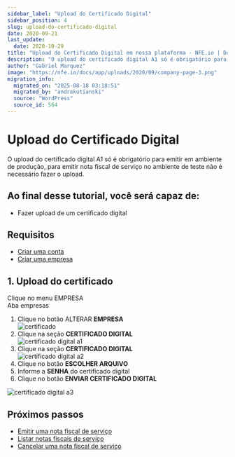 ```yaml
---
sidebar_label: "Upload do Certificado Digital"
sidebar_position: 4
slug: upload-do-certificado-digital
date: 2020-09-21
last_update:
  date: 2020-10-29
title: "Upload do Certificado Digital em nossa plataforma - NFE.io | Docs"
description: "O upload do certificado digital A1 só é obrigatório para emitir em ambiente de produção, para emitir nota fiscal de serviço no ambiente de teste não é necessário fazer o upload."
author: "Gabriel Marquez"
image: "https://nfe.io/docs/app/uploads/2020/09/company-page-3.png"
migration_info:
  migrated_on: "2025-08-18 03:18:51"
  migrated_by: "andrekutianski"
  source: "WordPress"
  source_id: 564
---
```



# Upload do Certificado Digital

O upload do certificado digital A1 só é obrigatório para emitir em ambiente de produção, para emitir nota fiscal de serviço no ambiente de teste não é necessário fazer o upload.

## Ao final desse tutorial, você será capaz de:

* Fazer upload de um certificado digital

## Requisitos

* [Criar uma conta][6]
* [Criar uma empresa][7]

## 1\. Upload do certificado

Clique no menu EMPRESA  
Aba empresas

1. Clique no botão ALTERAR **EMPRESA**  
![certificado ](/static/docs/plataforma/company-page-3.png)
2. Clique na seção **CERTIFICADO DIGITAL**  
![certificado digital a1](/static/docs/plataforma/change-company-1.png)
3. Clique na seção **CERTIFICADO DIGITAL**  
![certificado digital a2](/static/docs/plataforma/card-certificate.png)
4. Clique no botão **ESCOLHER ARQUIVO**
5. Informe a **SENHA** do certificado digital
6. Clique no botão **ENVIAR CERTIFICADO DIGITAL**

![certificado digital a3](/static/docs/plataforma/upload-certificate.png)

## Próximos passos

* [Emitir uma nota fiscal de serviço][8]
* [Listar notas fiscais de serviço][9]
* [Cancelar uma nota fiscal de serviço][10]

[1]: #Upload%5Fdo%5FCertificado%5FDigital
[2]: #Ao%5Ffinal%5Fdesse%5Ftutorial%5Fvoce%5Fsera%5Fcapaz%5Fde
[3]: #Requisitos
[4]: #1%5FUpload%5Fdo%5Fcertificado
[5]: #Proximos%5Fpassos
[6]: https://nfe.io/docs/nossa-plataforma/criar-conta/
[7]: https://nfe.io/docs/nossa-plataforma/criar-empresa/
[8]: https://nfe.io/docs/nossa-plataforma/nota-fiscal-servico/emitir-nota-servico/
[9]: https://nfe.io/docs/nossa-plataforma/nota-fiscal-servico/listar-notas-servico/
[10]: https://nfe.io/docs/nossa-plataforma/nota-fiscal-servico/cancelar-nota-servico/